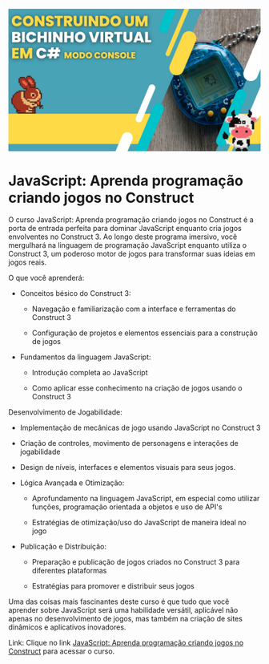 ![](https://raw.githubusercontent.com/dfilitto/MeuBichinhoVirtual/main/C-Sharp%20-%20Construindo%20um%20bichinho%20virtual.jpg)
# JavaScript: Aprenda programação criando jogos no Construct

O curso JavaScript: Aprenda programação criando jogos no Construct é a porta de entrada perfeita para dominar JavaScript enquanto cria jogos envolventes no Construct 3. Ao longo deste programa imersivo, você mergulhará na linguagem de programação JavaScript enquanto utiliza o Construct 3, um poderoso motor de jogos para transformar suas ideias em jogos reais.

O que você aprenderá:

- Conceitos bésico do Construct 3:

  - Navegação e familiarização com a interface e ferramentas do Construct 3

  - Configuração de projetos e elementos essenciais para a construção de jogos

- Fundamentos da linguagem JavaScript:

  - Introdução completa ao JavaScript

  - Como aplicar esse conhecimento na criação de jogos usando o Construct 3

Desenvolvimento de Jogabilidade:

  - Implementação de mecânicas de jogo usando JavaScript no Construct 3

  - Criação de controles, movimento de personagens e interações de jogabilidade

  - Design de níveis, interfaces e elementos visuais para seus jogos.

- Lógica Avançada e Otimização:

    - Aprofundamento na linguagem JavaScript, em especial como utilizar funções, programação orientada a objetos e uso de API's

    - Estratégias de otimização/uso do JavaScript de maneira ideal no jogo

- Publicação e Distribuição:

    - Preparação e publicação de jogos criados no Construct 3 para diferentes plataformas

    - Estratégias para promover e distribuir seus jogos

Uma das coisas mais fascinantes deste curso é que tudo que você aprender sobre JavaScript será uma habilidade versátil, aplicável não apenas no desenvolvimento de jogos, mas também na criação de sites dinâmicos e aplicativos inovadores.

Link: Clique no link [JavaScript: Aprenda programação criando jogos no Construct](https://www.udemy.com/course/draft/5663157/?referralCode=BC595BF7DA10DF91CD7B) para acessar o curso.
